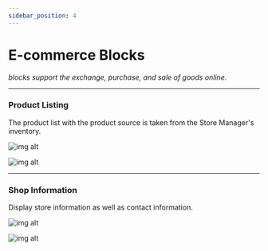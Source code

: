 ```yaml
---
sidebar_position: 4
---
```


# E-commerce Blocks
*blocks support the exchange, purchase, and sale of goods online.*

---

### Product List​ing

The product list with the product source is taken from the Store Manager's inventory.

![img alt](/img/block/ecom/productlisting-01.jpeg)

![img alt](/img/block/ecom/productlisting-03.jpg)

---

### Shop Information

Display store information as well as contact information.

![img alt](/img/block/ecom/productlisting-02.jpg)

![img alt](/img/block/ecom/productlisting-04.jpg)